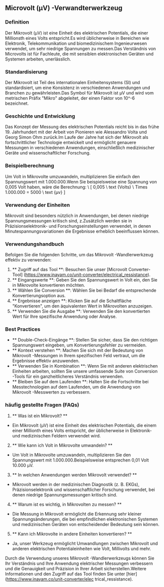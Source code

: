 ## Microvolt (µV) -Verwandterwerkzeug

### Definition
Der Mikrovolt (µV) ist eine Einheit des elektrischen Potentials, die einer Millionsth eines Volts entspricht.Es wird üblicherweise in Bereichen wie Elektronik, Telekommunikation und biomedizinischem Ingenieurwesen verwendet, um sehr niedrige Spannungen zu messen.Das Verständnis von Microvolts ist für Fachleute, die mit sensiblen elektronischen Geräten und Systemen arbeiten, unerlässlich.

### Standardisierung
Der Mikrovolt ist Teil des internationalen Einheitensystems (SI) und standardisiert, um eine Konsistenz in verschiedenen Anwendungen und Branchen zu gewährleisten.Das Symbol für Mikrovolt ist µV und wird vom metrischen Präfix "Mikro" abgeleitet, der einen Faktor von 10^-6 bezeichnet.

### Geschichte und Entwicklung
Das Konzept der Messung des elektrischen Potentials reicht bis in das frühe 19. Jahrhundert mit der Arbeit von Pionieren wie Alessandro Volta und Georg Simon Ohm zurück.Im Laufe der Jahre hat sich der Mikrovolt als fortschrittlicher Technologie entwickelt und ermöglicht genauere Messungen in verschiedenen Anwendungen, einschließlich medizinischer Geräte und wissenschaftlicher Forschung.

### Beispielberechnung
Um Volt in Mikrovolte umzuwandeln, multiplizieren Sie einfach den Spannungswert mit 1.000.000.Wenn Sie beispielsweise eine Spannung von 0,005 Volt haben, wäre die Berechnung:
\ [
0,005 \ text {Volts} \ Times 1.000.000 = 5000 \ text {µv}
\]

### Verwendung der Einheiten
Mikrovolt sind besonders nützlich in Anwendungen, bei denen niedrige Spannungsmessungen kritisch sind, z.Zusätzlich werden sie in Präzisionselektronik- und Forschungseinstellungen verwendet, in denen Minutespannungsvariationen die Ergebnisse erheblich beeinflussen können.

### Verwendungshandbuch
Befolgen Sie die folgenden Schritte, um das Mikrovolt -Wandlerwerkzeug effektiv zu verwenden:
1. ** Zugriff auf das Tool **: Besuchen Sie unser [Microvolt Converter-Tool] (https://www.inayam.co/unit-converter/electrical_ressistance).
2. ** Eingangswerte **: Geben Sie den Spannungswert in Volt ein, den Sie in Mikrovolte konvertieren möchten.
3. ** Wählen Sie Conversion **: Wählen Sie bei Bedarf die entsprechende Konvertierungsoption aus.
4. ** Ergebnisse anzeigen **: Klicken Sie auf die Schaltfläche "Konvertieren", um den äquivalenten Wert in Mikrovolten anzuzeigen.
5. ** Verwenden Sie die Ausgabe **: Verwenden Sie den konvertierten Wert für Ihre spezifische Anwendung oder Analyse.

### Best Practices
- ** Double-Check-Eingänge **: Stellen Sie sicher, dass Sie den richtigen Spannungswert eingeben, um Konvertierungsfehler zu vermeiden.
- ** Kontext verstehen **: Machen Sie sich mit der Bedeutung von Mikrovolt -Messungen in Ihrem spezifischen Feld vertraut, um die Ergebnisse effektiv anzuwenden.
- ** Verwenden Sie in Kombination **: Wenn Sie mit anderen elektrischen Einheiten arbeiten, sollten Sie unsere umfassende Suite von Conversion -Tools für ein ganzheitlicheres Verständnis verwenden.
- ** Bleiben Sie auf dem Laufenden **: Halten Sie die Fortschritte bei Messtechnologien auf dem Laufenden, um die Anwendung von Mikrovolt -Messwerten zu verbessern.

### häufig gestellte Fragen (FAQs)

1. ** Was ist ein Mikrovolt? **
- Ein Mikrovolt (µV) ist eine Einheit des elektrischen Potentials, die einem einer Millionth eines Volts entspricht, der üblicherweise in Elektronik- und medizinischen Feldern verwendet wird.

2. ** Wie kann ich Volt in Mikrovolte umwandeln? **
- Um Volt in Mikrovolte umzuwandeln, multiplizieren Sie den Spannungswert mit 1.000.000.Beispielsweise entsprechen 0,01 Volt 10.000 µV.

3. ** In welchen Anwendungen werden Mikrovolt verwendet? **
- Mikrovolt werden in der medizinischen Diagnostik (z. B. EKGs), Präzisionselektronik und wissenschaftlicher Forschung verwendet, bei denen niedrige Spannungsmessungen kritisch sind.

4. ** Warum ist es wichtig, in Mikrovolten zu messen? **
- Die Messung in Mikrovolt ermöglicht die Erkennung sehr kleiner Spannungsänderungen, die bei empfindlichen elektronischen Systemen und medizinischen Geräten von entscheidender Bedeutung sein können.

5. ** Kann ich Mikrovolte in andere Einheiten konvertieren? **
- Ja, unser Werkzeug ermöglicht Umwandlungen zwischen Mikrovolt und anderen elektrischen Potentialeinheiten wie Volt, Millivolts und mehr.

Durch die Verwendung unseres Mikrovolt -Wandlerwerkzeugs können Sie Ihr Verständnis und Ihre Anwendung elektrischer Messungen verbessern und die Genauigkeit und Präzision in Ihrer Arbeit sicherstellen.Weitere Informationen und den Zugriff auf das Tool finden Sie unter [hier] (https://www.inayam.co/unit-converter/elec trical_ressistance).